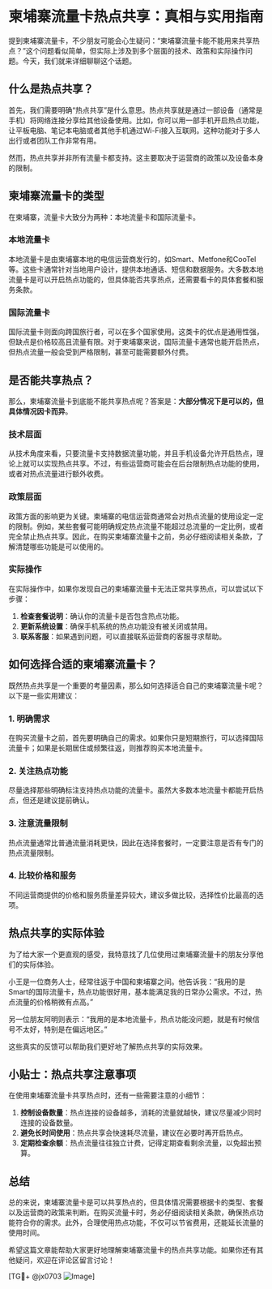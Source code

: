# 柬埔寨流量卡热点共享：真相与实用指南

提到柬埔寨流量卡，不少朋友可能会心生疑问：“柬埔寨流量卡能不能用来共享热点？”这个问题看似简单，但实际上涉及到多个层面的技术、政策和实际操作问题。今天，我们就来详细聊聊这个话题。

## 什么是热点共享？

首先，我们需要明确“热点共享”是什么意思。热点共享就是通过一部设备（通常是手机）将网络连接分享给其他设备使用。比如，你可以用一部手机开启热点功能，让平板电脑、笔记本电脑或者其他手机通过Wi-Fi接入互联网。这种功能对于多人出行或者团队工作非常有用。

然而，热点共享并非所有流量卡都支持。这主要取决于运营商的政策以及设备本身的限制。

## 柬埔寨流量卡的类型

在柬埔寨，流量卡大致分为两种：本地流量卡和国际流量卡。

### 本地流量卡

本地流量卡是由柬埔寨本地的电信运营商发行的，如Smart、Metfone和CooTel等。这些卡通常针对当地用户设计，提供本地通话、短信和数据服务。大多数本地流量卡是可以开启热点功能的，但具体能否共享热点，还需要看卡的具体套餐和服务条款。

### 国际流量卡

国际流量卡则面向跨国旅行者，可以在多个国家使用。这类卡的优点是通用性强，但缺点是价格较高且流量有限。对于柬埔寨来说，国际流量卡通常也能开启热点，但热点流量一般会受到严格限制，甚至可能需要额外付费。

## 是否能共享热点？

那么，柬埔寨流量卡到底能不能共享热点呢？答案是：**大部分情况下是可以的，但具体情况因卡而异**。

### 技术层面

从技术角度来看，只要流量卡支持数据流量功能，并且手机设备允许开启热点，理论上就可以实现热点共享。不过，有些运营商可能会在后台限制热点功能的使用，或者对热点流量进行额外收费。

### 政策层面

政策方面的影响更为关键。柬埔寨的电信运营商通常会对热点流量的使用设定一定的限制。例如，某些套餐可能明确规定热点流量不能超过总流量的一定比例，或者完全禁止热点共享。因此，在购买柬埔寨流量卡之前，务必仔细阅读相关条款，了解清楚哪些功能是可以使用的。

### 实际操作

在实际操作中，如果你发现自己的柬埔寨流量卡无法正常共享热点，可以尝试以下步骤：

1. **检查套餐说明**：确认你的流量卡是否包含热点功能。
2. **更新系统设置**：确保手机系统的热点功能没有被关闭或禁用。
3. **联系客服**：如果遇到问题，可以直接联系运营商的客服寻求帮助。

## 如何选择合适的柬埔寨流量卡？

既然热点共享是一个重要的考量因素，那么如何选择适合自己的柬埔寨流量卡呢？以下是一些实用建议：

### 1. 明确需求

在购买流量卡之前，首先要明确自己的需求。如果你只是短期旅行，可以选择国际流量卡；如果是长期居住或频繁往返，则推荐购买本地流量卡。

### 2. 关注热点功能

尽量选择那些明确标注支持热点功能的流量卡。虽然大多数本地流量卡都能开启热点，但还是建议提前确认。

### 3. 注意流量限制

热点流量通常比普通流量消耗更快，因此在选择套餐时，一定要注意是否有专门的热点流量限制。

### 4. 比较价格和服务

不同运营商提供的价格和服务质量差异较大，建议多做比较，选择性价比最高的选项。

## 热点共享的实际体验

为了给大家一个更直观的感受，我特意找了几位使用过柬埔寨流量卡的朋友分享他们的实际体验。

小王是一位商务人士，经常往返于中国和柬埔寨之间。他告诉我：“我用的是Smart的国际流量卡，热点功能很好用，基本能满足我的日常办公需求。不过，热点流量的价格稍微有点高。”

另一位朋友阿明则表示：“我用的是本地流量卡，热点功能没问题，就是有时候信号不太好，特别是在偏远地区。”

这些真实的反馈可以帮助我们更好地了解热点共享的实际效果。

## 小贴士：热点共享注意事项

在使用柬埔寨流量卡共享热点时，还有一些需要注意的小细节：

1. **控制设备数量**：热点连接的设备越多，消耗的流量就越快，建议尽量减少同时连接的设备数量。
2. **避免长时间使用**：热点共享会快速耗尽流量，建议在必要时再开启热点。
3. **定期检查余额**：热点流量往往独立计费，记得定期查看剩余流量，以免超出预算。

## 总结

总的来说，柬埔寨流量卡是可以共享热点的，但具体情况需要根据卡的类型、套餐以及运营商的政策来判断。在购买流量卡时，务必仔细阅读相关条款，确保热点功能符合你的需求。此外，合理使用热点功能，不仅可以节省费用，还能延长流量的使用时间。

希望这篇文章能帮助大家更好地理解柬埔寨流量卡的热点共享功能。如果你还有其他疑问，欢迎在评论区留言讨论！

[TG💪+ @jx0703 ![Image](https://github.com/user-attachments/assets/dbca1d08-cadb-493c-b0ec-ad6f7a83f270)]